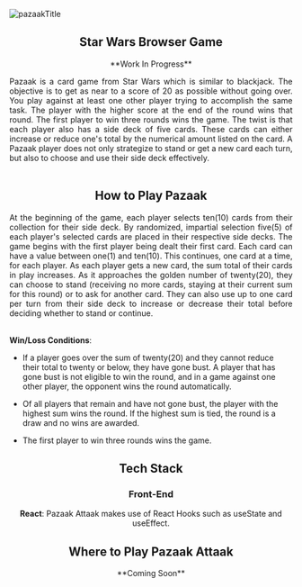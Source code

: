 
![pazaakTitle](https://github.com/user-attachments/assets/6e4d0c5b-8a74-43f3-8085-7dc191b5dbf3)
<h2 align="center">Star Wars Browser Game</h2>

<p align="center"> **Work In Progress**</p>
<p align="justify">
Pazaak is a card game from Star Wars which is similar to blackjack. The objective is to get as near to a score of 20 as possible without going over. You play against at least one other player trying to accomplish the same task. The player with the higher score at the end of the round wins that round. The first player to win three rounds wins the game. The twist is that each player also has a side deck of five cards. These cards can either increase or reduce one's total by the numerical amount listed on the card. A Pazaak player does not only strategize to stand or get a new card each turn, but also to choose and use their side deck effectively. <br></br> 
</p>

<h2 align="center">How to Play Pazaak</h2>

<p align="justify">
  At the beginning of the game, each player selects ten(10) cards from their collection for their side deck. By randomized, impartial selection five(5) of each player's selected cards are placed in their respective side decks. The game begins with the first player being dealt their first card. Each card can have a value between one(1) and ten(10). This continues, one card at a time, for each player. As each player gets a new card, the sum total of their cards in play increases. As it approaches the golden number of twenty(20), they can choose to stand (receiving no more cards, staying at their current sum for this round) or to ask for another card. They can also use up to one card per turn from their side deck to increase or decrease their total before deciding whether to stand or continue. <br></br>

<p align="justify"><b>Win/Loss Conditions</b>:

* If a player goes over the sum of twenty(20) and they cannot reduce their total to twenty or below, they have gone bust. A player that has gone bust is not eligible to win the round, and in a game against one other player, the opponent wins the round automatically.

* Of all players that remain and have not gone bust, the player with the highest sum wins the round. If the highest sum is tied, the round is a draw and no wins are awarded.

* The first player to win three rounds wins the game.
</p>

<h2 align="center">Tech Stack</h2>
<h3 align="center">Front-End</h3>
<p align="center"><b>React</b>: Pazaak Attaak makes use of React Hooks such as useState and useEffect.</p>

<h2 align="center">Where to Play Pazaak Attaak</h2>
<p align="center">**Coming Soon**</p>
